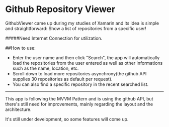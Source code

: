 
# Github Repository Viewer
GithubViewer came up during my studies of Xamarin and its idea is simple and straightforward: Show a list of repositories from a specific user!

#####Need Internet Connection for utilization.

##How to use:

* Enter the user name and then click "Search", the app will automatically load the repositories from the user entered as well as other informations
such as the name, location, etc.
* Scroll down to load more repositories asynchrony(the github API supplies 30 repositories as default per request).
* You can also find a specific repository in the recent searched list.

___

This app is following the MVVM Pattern and is using the github API, but there's still need for improvements, mainly regarding the layout and the architecture.

It's still under development, so some features will come up.


